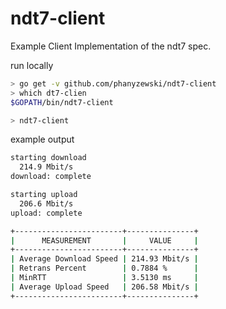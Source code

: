# ndt7-client
Example Client Implementation of the ndt7 spec.

run locally

```sh
> go get -v github.com/phanyzewski/ndt7-client
> which dt7-clien
$GOPATH/bin/ndt7-client

> ndt7-client
```

example output

```sh
starting download
  214.9 Mbit/s
download: complete

starting upload
  206.6 Mbit/s
upload: complete

+------------------------+---------------+
|      MEASUREMENT       |     VALUE     |
+------------------------+---------------+
| Average Download Speed | 214.93 Mbit/s |
| Retrans Percent        | 0.7884 %      |
| MinRTT                 | 3.5130 ms     |
| Average Upload Speed   | 206.58 Mbit/s |
+------------------------+---------------+
```
